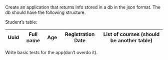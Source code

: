 Create an application that returns info stored in a db in the json format. The db should have the following structure.

Student’s table:

| Uuid | Full name | Age | Registration Date | List of courses (should be another table) |
|------|-----------|-----|-------------------|-------------------------------------------|

Write basic tests for the app(don’t overdo it). 
